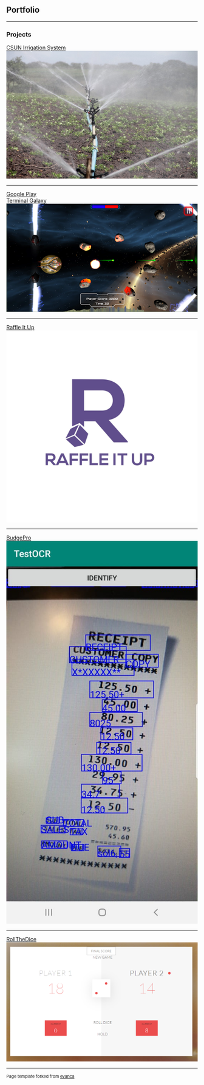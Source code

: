 ## Portfolio

---

### Projects 

[CSUN Irrigation System](/pdf/Irrigation%20-%20Hardware%20and%20Software%20Integration.pdf)
<img src="images/irrigation-588941_960_720.jpg?raw=true"/>

---
[Google Play](https://play.google.com/store/apps/details?id=com.Group1Games.TerminalGalaxy&hl=en_US)
<br>[Terminal Galaxy](https://github.com/aaa44623/Terminal-Galaxy)
<img src="images/TG.jpg?raw=true"/>

---
[Raffle It Up](https://github.com/aaa44623/Raffle-It-Up)
<img src="images/Raffle_It_UP.jpg?raw=true"/>


---
[BudgePro](https://github.com/aaa44623/BudgePro)
<img src="images/testOCR.jpeg?raw=true"/>

---
[RollTheDice](https://github.com/aaa44623/RollTheDice)
<img src="images/Dice.jpg?raw=true"/>



---
<p style="font-size:11px">Page template forked from <a href="https://github.com/evanca/quick-portfolio">evanca</a></p>
<!-- Remove above link if you don't want to attibute -->
